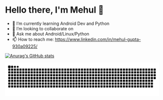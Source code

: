 # Hello there, I'm Mehul 👋

- 🌱 I’m currently learning Android Dev and Python 
- 👯 I’m looking to collaborate on 
- 💬 Ask me about Android/Linux/Python
- 📫 How to reach me: https://www.linkedin.com/in/mehul-gupta-930a09225/

[![Anurag's GitHub stats](https://github-readme-stats.vercel.app/api?username=M-e-h-u-l-21&show_icons=trueshow_icons=true&theme=radical)](https://github.com/anuraghazra/github-readme-stats)



![github contribution grid snake animation](https://github.com/M-e-h-u-l-21/M-e-h-u-l-21/blob/output/github-contribution-grid-snake-dark.svg)
